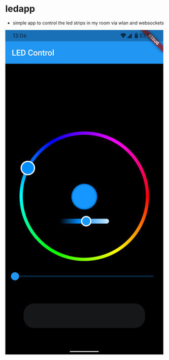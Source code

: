 # ledapp

- simple app to control the led strips in my room via wlan and websockets

![alt text](https://github.com/CHC0815/ledapp/blob/master/app1.png)